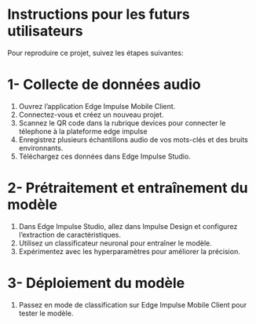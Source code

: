 # Instructions pour les futurs utilisateurs

Pour reproduire ce projet, suivez les étapes suivantes:  

# 1- Collecte de données audio 
1. Ouvrez l’application Edge Impulse Mobile Client.  
2. Connectez-vous et créez un nouveau projet.
3. Scannez le QR code dans la rubrique devices pour connecter le télephone à la plateforme edge impulse
4. Enregistrez plusieurs échantillons audio de vos mots-clés et des bruits environnants.  
5. Téléchargez ces données dans Edge Impulse Studio.  

# 2- Prétraitement et entraînement du modèle 
1. Dans Edge Impulse Studio, allez dans Impulse Design et configurez l’extraction de caractéristiques.  
2. Utilisez un classificateur neuronal pour entraîner le modèle.  
3. Expérimentez avec les hyperparamètres pour améliorer la précision.  

# 3- Déploiement du modèle  
1. Passez en mode de classification sur Edge Impulse Mobile Client pour tester le modèle.    
